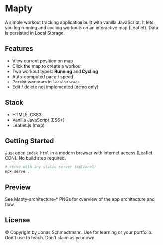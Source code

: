 # Mapty

A simple workout tracking application built with vanilla JavaScript. It lets you log running and cycling workouts on an interactive map (Leaflet). Data is persisted in Local Storage.

## Features

- View current position on map
- Click the map to create a workout
- Two workout types: **Running** and **Cycling**
- Auto-computed pace / speed
- Persist workouts in `localStorage`
- Edit / delete not implemented (demo only)

## Stack

- HTML5, CSS3
- Vanilla JavaScript (ES6+)
- Leaflet.js (map)

## Getting Started

Just open `index.html` in a modern browser with internet access (Leaflet CDN). No build step required.

```bash
# serve with any static server (optional)
npx serve .
```

## Preview

See Mapty-architecture-\* PNGs for overview of the app architecture and flow.

## License

© Copyright by Jonas Schmedtmann. Use for learning or your portfolio. Don't use to teach. Don't claim as your own.
